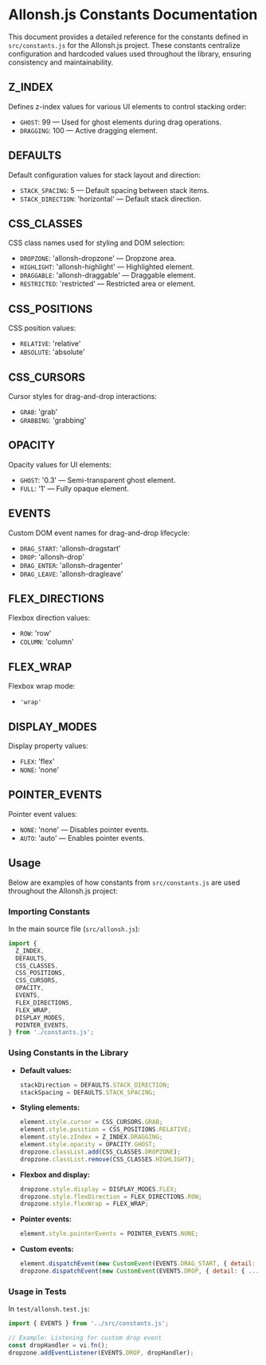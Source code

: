 # Allonsh.js Constants Documentation

This document provides a detailed reference for the constants defined in `src/constants.js` for the Allonsh.js project. These constants centralize configuration and hardcoded values used throughout the library, ensuring consistency and maintainability.

## Z_INDEX

Defines z-index values for various UI elements to control stacking order:

- `GHOST`: 99 — Used for ghost elements during drag operations.
- `DRAGGING`: 100 — Active dragging element.

## DEFAULTS

Default configuration values for stack layout and direction:

- `STACK_SPACING`: 5 — Default spacing between stack items.
- `STACK_DIRECTION`: 'horizontal' — Default stack direction.

## CSS_CLASSES

CSS class names used for styling and DOM selection:

- `DROPZONE`: 'allonsh-dropzone' — Dropzone area.
- `HIGHLIGHT`: 'allonsh-highlight' — Highlighted element.
- `DRAGGABLE`: 'allonsh-draggable' — Draggable element.
- `RESTRICTED`: 'restricted' — Restricted area or element.

## CSS_POSITIONS

CSS position values:

- `RELATIVE`: 'relative'
- `ABSOLUTE`: 'absolute'

## CSS_CURSORS

Cursor styles for drag-and-drop interactions:

- `GRAB`: 'grab'
- `GRABBING`: 'grabbing'

## OPACITY

Opacity values for UI elements:

- `GHOST`: '0.3' — Semi-transparent ghost element.
- `FULL`: '1' — Fully opaque element.

## EVENTS

Custom DOM event names for drag-and-drop lifecycle:

- `DRAG_START`: 'allonsh-dragstart'
- `DROP`: 'allonsh-drop'
- `DRAG_ENTER`: 'allonsh-dragenter'
- `DRAG_LEAVE`: 'allonsh-dragleave'

## FLEX_DIRECTIONS

Flexbox direction values:

- `ROW`: 'row'
- `COLUMN`: 'column'

## FLEX_WRAP

Flexbox wrap mode:

- `'wrap'`

## DISPLAY_MODES

Display property values:

- `FLEX`: 'flex'
- `NONE`: 'none'

## POINTER_EVENTS

Pointer event values:

- `NONE`: 'none' — Disables pointer events.
- `AUTO`: 'auto' — Enables pointer events.

## Usage

Below are examples of how constants from `src/constants.js` are used throughout the Allonsh.js project:

### Importing Constants

In the main source file (`src/allonsh.js`):

```js
import {
  Z_INDEX,
  DEFAULTS,
  CSS_CLASSES,
  CSS_POSITIONS,
  CSS_CURSORS,
  OPACITY,
  EVENTS,
  FLEX_DIRECTIONS,
  FLEX_WRAP,
  DISPLAY_MODES,
  POINTER_EVENTS,
} from './constants.js';
```

### Using Constants in the Library

- **Default values:**
  ```js
  stackDirection = DEFAULTS.STACK_DIRECTION;
  stackSpacing = DEFAULTS.STACK_SPACING;
  ```
- **Styling elements:**
  ```js
  element.style.cursor = CSS_CURSORS.GRAB;
  element.style.position = CSS_POSITIONS.RELATIVE;
  element.style.zIndex = Z_INDEX.DRAGGING;
  element.style.opacity = OPACITY.GHOST;
  dropzone.classList.add(CSS_CLASSES.DROPZONE);
  dropzone.classList.remove(CSS_CLASSES.HIGHLIGHT);
  ```
- **Flexbox and display:**
  ```js
  dropzone.style.display = DISPLAY_MODES.FLEX;
  dropzone.style.flexDirection = FLEX_DIRECTIONS.ROW;
  dropzone.style.flexWrap = FLEX_WRAP;
  ```
- **Pointer events:**
  ```js
  element.style.pointerEvents = POINTER_EVENTS.NONE;
  ```
- **Custom events:**
  ```js
  element.dispatchEvent(new CustomEvent(EVENTS.DRAG_START, { detail: { ... } }));
  dropzone.dispatchEvent(new CustomEvent(EVENTS.DROP, { detail: { ... } }));
  ```

### Usage in Tests

In `test/allonsh.test.js`:

```js
import { EVENTS } from '../src/constants.js';

// Example: Listening for custom drop event
const dropHandler = vi.fn();
dropzone.addEventListener(EVENTS.DROP, dropHandler);
```
